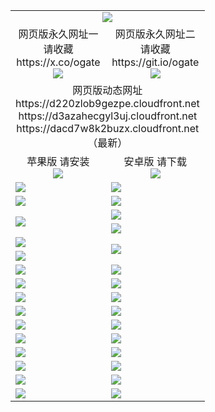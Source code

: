 ﻿<table>
  <tr></tr>
  <tr><td colspan=2 align=center><img src="https://dacd7w8k2buzx.cloudfront.net/Up/oGate.jpg" /></td></tr>
  <tr>
    <td align=center>网页版永久网址一<br/>请收藏<br/>https://x.co/ogate<br><img src="https://dacd7w8k2buzx.cloudfront.net/Up/0WMGD1.png" /></td>
    <td align=center>网页版永久网址二<br/>请收藏<br/>https://git.io/ogate<br><img src="https://dacd7w8k2buzx.cloudfront.net/Up/0WMGD2.png" /></td>
  </tr>
  <tr><td colspan=2 align=center>网页版动态网址
<br>https://d220zlob9gezpe.cloudfront.net
<br>https://d3azahecgyl3uj.cloudfront.net
<br>https://dacd7w8k2buzx.cloudfront.net
    <br/>（最新）</td>
  </tr>
  <tr>
    <td align=center>苹果版 请安装<br/><a href="https://dacd7w8k2buzx.cloudfront.net/?from=github"><img src="https://dacd7w8k2buzx.cloudfront.net/Up/0WMPG.jpg" /></a></td>
    <td align=center>安卓版 请下载<br/><a href="https://dacd7w8k2buzx.cloudfront.net/ogUP.aspx?name=0oGate.apk&from=github"><img src="https://dacd7w8k2buzx.cloudfront.net/Up/0WMAZ.jpg" /></a></td>
  </tr>
  <tr>
    <td><a href="https://dacd7w8k2buzx.cloudfront.net/oNote.aspx?id=oGate&from=github" target="_blank"><img src="https://dacd7w8k2buzx.cloudfront.net/Up/0WCYY.jpg" /></a></td>
    <td><a href="https://dacd7w8k2buzx.cloudfront.net/oNote.aspx?id=oNote&from=github" target="_blank"><img src="https://dacd7w8k2buzx.cloudfront.net/Up/0WZTT.jpg" /></a></td>
  </tr>
  <tr>
    <td><a href="https://dacd7w8k2buzx.cloudfront.net/ogDY.aspx?from=github" target="_blank"><img src="https://dacd7w8k2buzx.cloudfront.net/Up/DY.jpg"/></a></td>
    <td><a href="https://dacd7w8k2buzx.cloudfront.net/ogST.aspx?from=github" target="_blank"><img src="https://dacd7w8k2buzx.cloudfront.net/Up/ST.jpg"/></a></td>
  </tr>
  <tr>
    <td rowspan=2><a href="https://dacd7w8k2buzx.cloudfront.net/ogUP.aspx?name=WJ.mp4&from=github" target="_blank"><img src="https://dacd7w8k2buzx.cloudfront.net/Up/WJ.jpg" /></a></td>
    <td><a href="https://dacd7w8k2buzx.cloudfront.net/ogUP.aspx?name=DKC.mp4&count=17&from=github" target="_blank"><img src="https://dacd7w8k2buzx.cloudfront.net/Up/DKC.jpg" /></a></td> 
  </tr>
  <tr>
    <td><a href="https://dacd7w8k2buzx.cloudfront.net/ogUP.aspx?name=LRWS.mp4&count=6B:14,5A:10,5B:35,4A:14,4B:19,3A:10,3B:26,2A:16,2B:21,1A:23,1B:29&from=github" target="_blank"><img src="https://dacd7w8k2buzx.cloudfront.net/Up/LRWS.jpg" /></a></td>
  </tr>
  <tr>
    <td><a href="https://dacd7w8k2buzx.cloudfront.net/ogUP.aspx?name=JQR.mp4&count=2&from=github" target="_blank"><img src="https://dacd7w8k2buzx.cloudfront.net/Up/JQR.jpg" /></a></td>   
    <td rowspan=2><a href="https://dacd7w8k2buzx.cloudfront.net/ogUP.aspx?name=JP.mp4&count=9&from=github" target="_blank"><img src="https://dacd7w8k2buzx.cloudfront.net/Up/JP.jpg" /></td>
  </tr>
  <tr>
    <td><a href="https://dacd7w8k2buzx.cloudfront.net/ogUP.aspx?name=ZSJ.mp4&count=16&from=github" target="_blank"><img src="https://dacd7w8k2buzx.cloudfront.net/Up/ZSJ.jpg" /></a></td>
  </tr>
  <tr>
    <td><a href="https://dacd7w8k2buzx.cloudfront.net/ogUP.aspx?name=SSZJ.mp4&count=7&current=2&from=github" target="_blank"><img src="https://dacd7w8k2buzx.cloudfront.net/Up/SSZJ.jpg" /></a></td>
    <td><a href="https://dacd7w8k2buzx.cloudfront.net/ogUP.aspx?name=WH.mp4&from=github" target="_blank"><img src="https://dacd7w8k2buzx.cloudfront.net/Up/WH.jpg" /></a></td>
  </tr>
  <tr>
    <td><a href="https://dacd7w8k2buzx.cloudfront.net/ogUP.aspx?name=DWHM.mp4&from=github" target="_blank"><img src="https://dacd7w8k2buzx.cloudfront.net/Up/DWHM.jpg" /></a></td>
    <td><a href="https://dacd7w8k2buzx.cloudfront.net/ogUP.aspx?name=XTFY.mp4&count=24&from=github" target="_blank"><img src="https://dacd7w8k2buzx.cloudfront.net/Up/XTFY.jpg" /></a></td>
  </tr>
  <tr>
    <td><a href="https://dacd7w8k2buzx.cloudfront.net/ogUP.aspx?name=4SQQ.mp4&count=06:9,05:20&current=06:9&from=github" target="_blank"><img src="https://dacd7w8k2buzx.cloudfront.net/Up/4SQQ0.jpg" /></a></td>
    <td><a href="https://dacd7w8k2buzx.cloudfront.net/ogUP.aspx?name=4SHQ.mp4&count=06:8,05:29&current=06:8&from=github" target="_blank"><img src="https://dacd7w8k2buzx.cloudfront.net/Up/4SHQ0.jpg" /></a></td>
  </tr>
  <tr>
    <td><a href="https://dacd7w8k2buzx.cloudfront.net/ogUP.aspx?name=4SZG.mp4&count=06:9,05:22,04:22&current=06:9&from=github" target="_blank"><img src="https://dacd7w8k2buzx.cloudfront.net/Up/4SZG0.jpg" /></a></td>
    <td><a href="https://dacd7w8k2buzx.cloudfront.net/ogUP.aspx?name=4SDJ.mp4&count=06:12,05:48,04:52&current=06:11&from=github" target="_blank"><img src="https://dacd7w8k2buzx.cloudfront.net/Up/4SDJ0.jpg" /></a></td>
  </tr>
  <tr>
    <td><a href="https://dacd7w8k2buzx.cloudfront.net/onUP.aspx?name=https://x.co/dtw99&from=github" target="_blank"><img src="https://dacd7w8k2buzx.cloudfront.net/Up/0DTW.jpg"/></a></td>
    <td><a href="https://dacd7w8k2buzx.cloudfront.net/onUP.aspx?name=https://d2tyo2h9ydw5hf.cloudfront.net/acenter/&from=github" target="_blank"><img src="https://dacd7w8k2buzx.cloudfront.net/Up/0TDW.jpg" /></a></td>
  </tr>
  <tr>
    <td><a href="https://dacd7w8k2buzx.cloudfront.net/onUP.aspx?name=https://d3qz7yth5i2rae.cloudfront.net/gb/nsc413.htm&from=github" target="_blank"><img src="https://dacd7w8k2buzx.cloudfront.net/Up/0DJY.jpg" /></a></td>
    <td><a href="https://dacd7w8k2buzx.cloudfront.net/onUP.aspx?name=https://dgyo0jey7vwa5.cloudfront.net/xtr/gb/prog204.html&from=github" target="_blank"><img src="https://dacd7w8k2buzx.cloudfront.net/Up/0XTR.jpg" /></a></td>
  </tr>
  <tr>
    <td><a href="https://dacd7w8k2buzx.cloudfront.net/onUP.aspx?name=https://d7203y8eitivv.cloudfront.net&from=github" target="_blank"><img src="https://dacd7w8k2buzx.cloudfront.net/Up/0MHW.jpg" /></a></td>
    <td><a href="https://dacd7w8k2buzx.cloudfront.net/onUP.aspx?name=https://d38z1xzg5vtneh.cloudfront.net&from=github" target="_blank"><img src="https://dacd7w8k2buzx.cloudfront.net/Up/0ZJW.jpg" /></a></td>
  </tr>
  <tr>
    <td><a href="https://dacd7w8k2buzx.cloudfront.net/ogUP.aspx?name=FG.zip&from=github" target="_blank"><img src="https://dacd7w8k2buzx.cloudfront.net/Up/FG.jpg" /></a></td>
    <td><a href="https://dacd7w8k2buzx.cloudfront.net/ogUP.aspx?name=FGA.apk&from=github" target="_blank"><img src="https://dacd7w8k2buzx.cloudfront.net/Up/FGA.jpg" /></a></td>
  </tr>
  <tr>
    <td><a href="https://dacd7w8k2buzx.cloudfront.net/ogUP.aspx?name=U.zip&from=github" target="_blank"><img src="https://dacd7w8k2buzx.cloudfront.net/Up/U.jpg" /></a></td>
    <td><a href="https://dacd7w8k2buzx.cloudfront.net/ogUP.aspx?name=UA.apk&from=github" target="_blank"><img src="https://dacd7w8k2buzx.cloudfront.net/Up/UA.jpg" /></a></td>
  </tr>
  <tr>
    <td><a href="https://dacd7w8k2buzx.cloudfront.net/ogUP.aspx?name=0iPPOTV.zip&from=github" target="_blank"><img src="https://dacd7w8k2buzx.cloudfront.net/Up/0iPPOTV.jpg" /></a></td>
    <td><a href="https://dacd7w8k2buzx.cloudfront.net/ogUP.aspx?name=0iNTD.apk&from=github" target="_blank"><img src="https://dacd7w8k2buzx.cloudfront.net/Up/0iNTD.jpg" /></a></td>
  </tr>
</table>
